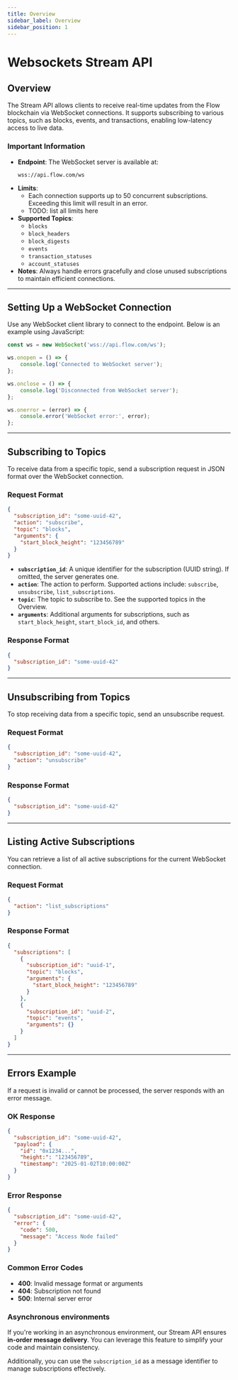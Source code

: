 ```yaml
---
title: Overview
sidebar_label: Overview
sidebar_position: 1
---
```


# Websockets Stream API

## Overview

The Stream API allows clients to receive real-time updates from the Flow blockchain via WebSocket connections. It
supports subscribing to various topics, such as blocks, events, and transactions, enabling low-latency access to live
data.

### Important Information

- **Endpoint**: The WebSocket server is available at:
  ```
  wss://api.flow.com/ws
  ```
- **Limits**:
    - Each connection supports up to 50 concurrent subscriptions. Exceeding this limit will result in an error.
    - TODO: list all limits here
- **Supported Topics**:
    - `blocks`
    - `block_headers`
    - `block_digests`
    - `events`
    - `transaction_statuses`
    - `account_statuses`
- **Notes**: Always handle errors gracefully and close unused subscriptions to maintain efficient connections.

---

## Setting Up a WebSocket Connection

Use any WebSocket client library to connect to the endpoint. Below is an example using JavaScript:

```javascript
const ws = new WebSocket('wss://api.flow.com/ws');

ws.onopen = () => {
    console.log('Connected to WebSocket server');
};

ws.onclose = () => {
    console.log('Disconnected from WebSocket server');
};

ws.onerror = (error) => {
    console.error('WebSocket error:', error);
};
```

---

## Subscribing to Topics

To receive data from a specific topic, send a subscription request in JSON format over the WebSocket connection.

### Request Format

```json
{
  "subscription_id": "some-uuid-42",
  "action": "subscribe",
  "topic": "blocks",
  "arguments": {
    "start_block_height": "123456789"
  }
}
```

- **`subscription_id`**: A unique identifier for the subscription (UUID string). If omitted, the server generates one.
- **`action`**: The action to perform. Supported actions include: `subscribe`, `unsubscribe`, `list_subscriptions`.
- **`topic`**: The topic to subscribe to. See the supported topics in the Overview.
- **`arguments`**: Additional arguments for subscriptions, such as `start_block_height`, `start_block_id`, and others.

### Response Format

```json
{
  "subscription_id": "some-uuid-42"
}
```

---

## Unsubscribing from Topics

To stop receiving data from a specific topic, send an unsubscribe request.

### Request Format

```json
{
  "subscription_id": "some-uuid-42",
  "action": "unsubscribe"
}
```

### Response Format

```json
{
  "subscription_id": "some-uuid-42"
}
```

---

## Listing Active Subscriptions

You can retrieve a list of all active subscriptions for the current WebSocket connection.

### Request Format

```json
{
  "action": "list_subscriptions"
}
```

### Response Format

```json
{
  "subscriptions": [
    {
      "subscription_id": "uuid-1",
      "topic": "blocks",
      "arguments": {
        "start_block_height": "123456789"
      }
    },
    {
      "subscription_id": "uuid-2",
      "topic": "events",
      "arguments": {}
    }
  ]
}
```

---

## Errors Example

If a request is invalid or cannot be processed, the server responds with an error message.

### OK Response

```json
{
  "subscription_id": "some-uuid-42",
  "payload": {
    "id": "0x1234...",
    "height:": "123456789",
    "timestamp": "2025-01-02T10:00:00Z"
  }
}
```

### Error Response

```json
{
  "subscription_id": "some-uuid-42",
  "error": {
    "code": 500,
    "message": "Access Node failed"
  }
}
```

### Common Error Codes

- **400**: Invalid message format or arguments
- **404**: Subscription not found
- **500**: Internal server error

### Asynchronous environments

If you're working in an asynchronous environment, our Stream API ensures **in-order message delivery**.
You can leverage this feature to simplify your code and maintain consistency.

Additionally, you can use the `subscription_id` as a message identifier to manage subscriptions effectively.
